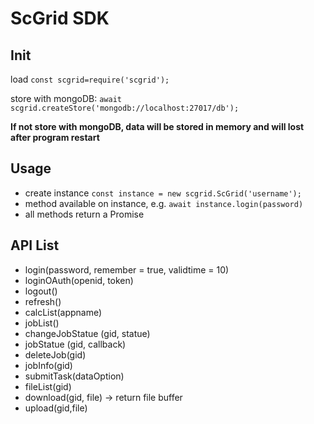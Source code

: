 # ScGrid SDK
## Init
load `const scgrid=require('scgrid');`

store with mongoDB: `await scgrid.createStore('mongodb://localhost:27017/db');`

**If not store with mongoDB, data will be stored in memory and will lost after program restart**

## Usage

* create instance `const instance = new scgrid.ScGrid('username');`
* method available on instance, e.g. `await instance.login(password)`
* all methods return a Promise

## API List
* login(password, remember = true, validtime = 10)
* loginOAuth(openid, token)
* logout()
* refresh()
* calcList(appname)
* jobList()
* changeJobStatue (gid, statue)
* jobStatue (gid, callback)
* deleteJob(gid)
* jobInfo(gid)
* submitTask(dataOption)
* fileList(gid)
* download(gid, file) -> return file buffer
* upload(gid,file)
